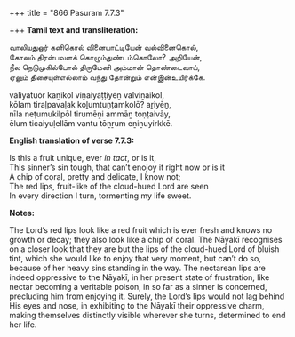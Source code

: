 +++
title = "866 Pasuram 7.7.3"

+++
**Tamil text and transliteration:**

வாலியதுஓர் கனிகொல் வினையாட்டியேன் வல்வினைகொல்,  
கோலம் திரள்பவளக் கொழும்துண்டம்கொலோ? அறியேன்,  
நீல நெடுமுகில்போல் திருமேனி அம்மான் தொண்டைவாய்,  
ஏலும் திசையுள்எல்லாம் வந்து தோன்றும் என்இன்உயிர்க்கே.

vāliyatuōr kaṉikol viṉaiyāṭṭiyēṉ valviṉaikol,  
kōlam tiraḷpavaḷak koḻumtuṇṭamkolō? aṟiyēṉ,  
nīla neṭumukilpōl tirumēṉi ammāṉ toṇṭaivāy,  
ēlum ticaiyuḷellām vantu tōṉṟum eṉiṉuyirkkē.

**English translation of verse 7.7.3:**

Is this a fruit unique, ever *in tact*, or is it,  
This sinner’s sin tough, that can’t enojoy it right now or is it  
A chip of coral, pretty and delicate, I know not;  
The red lips, fruit-like of the cloud-hued Lord are seen  
In every direction I turn, tormenting my life sweet.

**Notes:**

The Lord’s red lips look like a red fruit which is ever fresh and knows no growth or decay; they also look like a chip of coral. The Nāyakī recognises on a closer look that they are but the lips of the cloud-hued Lord of bluish tint, which she would like to enjoy that very moment, but can’t do so, because of her heavy sins standing in the way. The nectarean lips are indeed oppressive to the Nāyakī, in her present state of frustration, like nectar becoming a veritable poison, in so far as a sinner is concerned, precluding him from enjoying it. Surely, the Lord’s lips would not lag behind His eyes and nose, in exhibiting to the Nāyakī their oppressive charm, making themselves distinctly visible wherever she turns, determined to end her life.


